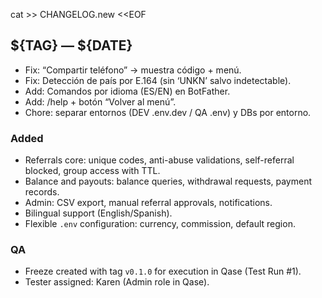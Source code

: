 cat >> CHANGELOG.new <<EOF

## ${TAG} — ${DATE}
- Fix: “Compartir teléfono” → muestra código + menú.
- Fix: Detección de país por E.164 (sin ‘UNKN’ salvo indetectable).
- Add: Comandos por idioma (ES/EN) en BotFather.
- Add: /help + botón “Volver al menú”.
- Chore: separar entornos (DEV .env.dev / QA .env) y DBs por entorno.
### Added
- Referrals core: unique codes, anti-abuse validations, self-referral blocked, group access with TTL.
- Balance and payouts: balance queries, withdrawal requests, payment records.
- Admin: CSV export, manual referral approvals, notifications.
- Bilingual support (English/Spanish).
- Flexible `.env` configuration: currency, commission, default region.

### QA
- Freeze created with tag `v0.1.0` for execution in Qase (Test Run #1).
- Tester assigned: Karen (Admin role in Qase).

